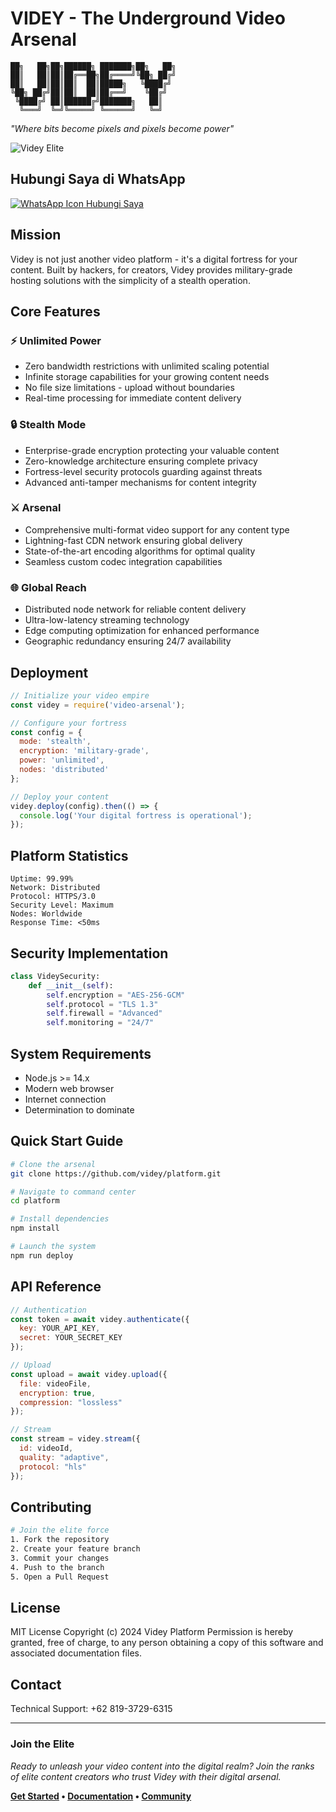 # VIDEY - The Underground Video Arsenal

```ascii
██╗   ██╗██╗██████╗ ███████╗██╗   ██╗
██║   ██║██║██╔══██╗██╔════╝╚██╗ ██╔╝
██║   ██║██║██║  ██║█████╗   ╚████╔╝ 
╚██╗ ██╔╝██║██║  ██║██╔══╝    ╚██╔╝  
 ╚████╔╝ ██║██████╔╝███████╗   ██║   
  ╚═══╝  ╚═╝╚═════╝ ╚══════╝   ╚═╝   
```

*"Where bits become pixels and pixels become power"*

![Videy Elite](https://videy.co.id/template/og.jpg)
<title>Kontak WhatsApp</title>
  <link rel="stylesheet" href="style.css">
</head>
<body>
  <div class="contact-container">
    <h2>Hubungi Saya di WhatsApp</h2>
    <a href="https://wa.me/6282387311178" class="whatsapp-btn">
      <img src="https://upload.wikimedia.org/wikipedia/commons/6/6b/WhatsApp.svg" alt="WhatsApp Icon" class="whatsapp-icon">
      Hubungi Saya
    </a>
  </div>

## Mission

Videy is not just another video platform - it's a digital fortress for your content. Built by hackers, for creators, Videy provides military-grade hosting solutions with the simplicity of a stealth operation.

## Core Features

### ⚡ Unlimited Power 
- Zero bandwidth restrictions with unlimited scaling potential
- Infinite storage capabilities for your growing content needs
- No file size limitations - upload without boundaries
- Real-time processing for immediate content delivery

### 🔒 Stealth Mode
- Enterprise-grade encryption protecting your valuable content
- Zero-knowledge architecture ensuring complete privacy
- Fortress-level security protocols guarding against threats
- Advanced anti-tamper mechanisms for content integrity

### ⚔️ Arsenal
- Comprehensive multi-format video support for any content type
- Lightning-fast CDN network ensuring global delivery
- State-of-the-art encoding algorithms for optimal quality
- Seamless custom codec integration capabilities

### 🌐 Global Reach
- Distributed node network for reliable content delivery
- Ultra-low-latency streaming technology
- Edge computing optimization for enhanced performance
- Geographic redundancy ensuring 24/7 availability

## Deployment

```javascript
// Initialize your video empire
const videy = require('video-arsenal');

// Configure your fortress
const config = {
  mode: 'stealth',
  encryption: 'military-grade',
  power: 'unlimited',
  nodes: 'distributed'
};

// Deploy your content
videy.deploy(config).then(() => {
  console.log('Your digital fortress is operational');
});
```

## Platform Statistics

```
Uptime: 99.99%
Network: Distributed
Protocol: HTTPS/3.0
Security Level: Maximum
Nodes: Worldwide
Response Time: <50ms
```

## Security Implementation

```python
class VideySecurity:
    def __init__(self):
        self.encryption = "AES-256-GCM"
        self.protocol = "TLS 1.3"
        self.firewall = "Advanced"
        self.monitoring = "24/7"
```

## System Requirements

- Node.js >= 14.x
- Modern web browser
- Internet connection
- Determination to dominate

## Quick Start Guide

```bash
# Clone the arsenal
git clone https://github.com/videy/platform.git

# Navigate to command center
cd platform

# Install dependencies
npm install

# Launch the system
npm run deploy
```

## API Reference

```javascript
// Authentication
const token = await videy.authenticate({
  key: YOUR_API_KEY,
  secret: YOUR_SECRET_KEY
});

// Upload
const upload = await videy.upload({
  file: videoFile,
  encryption: true,
  compression: "lossless"
});

// Stream
const stream = videy.stream({
  id: videoId,
  quality: "adaptive",
  protocol: "hls"
});
```

## Contributing

```bash
# Join the elite force
1. Fork the repository
2. Create your feature branch
3. Commit your changes
4. Push to the branch
5. Open a Pull Request
```

## License

MIT License
Copyright (c) 2024 Videy Platform
Permission is hereby granted, free of charge, to any person obtaining a copy
of this software and associated documentation files.

## Contact

Technical Support: +62 819-3729-6315

---

### Join the Elite

*Ready to unleash your video content into the digital realm?*
*Join the ranks of elite content creators who trust Videy with their digital arsenal.*

**[Get Started](https://videy.co.id/register) • [Documentation](https://docs.videy.co.id) • [Community](https://community.videy.co.id)**
